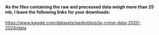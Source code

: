 #### As the files containing the raw and processed data weigh more than 25 mb, I leave the following links for your downloads:

https://www.kaggle.com/datasets/pedroblois/la-crime-data-2020-2024/data
